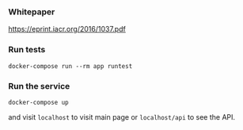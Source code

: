 ### Whitepaper

https://eprint.iacr.org/2016/1037.pdf


### Run tests

`docker-compose run --rm app runtest`


### Run the service

`docker-compose up`

and visit `localhost` to visit main page or
`localhost/api` to see the API.